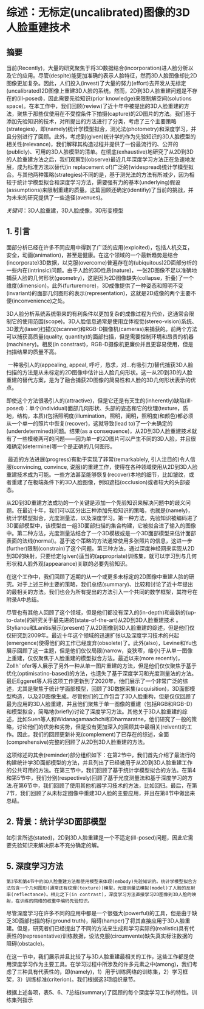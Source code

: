 # 综述：无标定(uncalibrated)图像的3D人脸重建技术

## 摘要

当前(Recently)，大量的研究聚焦于将3D数据结合(incorporation)进人脸分析以及它的应用。尽管(despite)能更加准确的表示人脸特征，然而3D人脸图像却比2D图像更加复杂。因此，人们投入(invest)了大量的努力(effort)去开发从无标定(uncalibrated)2D图像上重建3D人脸的系统。然而，2D到3D人脸重建问题是不存在的(ill-posed)，因此需要先验知识(prior knowledge)来限制解空间(solutions space)。在本工作中，我们回顾(review)了近十年中被提出的3D人脸重建的方法，聚焦于那些仅使用在不受控条件下拍摄(capture)的2D图片的方法。我们基于添加先验知识的技术，对所提出的方法进行了分类，考虑了三个主要策略(strategies)，即(namely)统计学模型拟合，测光法(photometry)和深度学习，并且分别进行了回顾。此外，考虑到(given)统计学的作为先验知识的3D人脸模型的相关性(relevance)，我们解释其构造过程并提供了一份最流行的、公开的(publicly)、可用的3D人脸模型的清单。在彻底(exhaustive)地研究了从2D到3D的人脸重建方法之后，我们观察到(observe)最近几年深度学习方法正在急速地发展，成为标准方法以替代(in replacement of)广泛的(widespread)统计学模型拟合。与其他两种策略(strategies)不同的是，基于测光法的方法有所减少，因为相较于统计学模型拟合和深度学习方法，需要强有力的基本(underlying)假设(assumptions)来限制重建的质量。这篇回顾还确定(identifiy)了当前的挑战，并为未来的研究提供了一些途径(avenues)。

*关键词*：3D人脸重建，3D人脸成像，3D形变模型



## 1. 引言

​	面部分析已经在许多不同应用中得到了广泛的应用(exploited)，包括人机交互，安全，动画(animation)，甚至是健康。在这个领域的一个最新趋势是结合(incorporate)3D数据，以克服(overcome)普遍存在的(ubiquitous)2D面部分析的一些内在(intrinsic)问题。由于人脸的3D性质(nature)，一张2D图像不足以准确地捕获人脸的几何形状(geometry)，这是因为2D图像缺失(collapse，折叠)了一个维度(dimension)。此外(furturemore)，3D成像提供了一种姿态和照明不变(invariant)的面部几何图形的表示(representation)，这就是2D成像的两个主要不便(inconvenience)之处。

​	3D人脸分析系统系统带来的有利条件以更加复杂的成像过程为代价，这通常会限制它的使用范围(scope)。3D人脸信息通常是使用立体视觉(stereo-vision)系统、3D激光(laser)扫描仪(scanner)和RGB-D摄像机(cameras)来捕获的。前两个方法可以捕获高质量(quality, quantity)的面部扫描，但是需要控制环境和昂贵的机器(machinery)。相反(in constrast)，RGB-D摄像机更廉价并且更容易使用，但是扫描结果的质量不高。

​	一种吸引人的(appealing, appeal, 呼吁，恳求，对...有吸引力)替代捕获3D人脸扫描的方法是从未标定的2D图像中估计出人脸几何形状。这一从2D到3D的人脸重建的替代方案，是为了融合捕获2D图像的简易性和人脸的3D几何形状表示的优点。

​	即使这个方法很吸引人的(attractive)，但是它还是有天生的(inherently)缺陷(ill-posed)：单个(individual)面部几何形状、头部的姿态和它的纹理(texture，质地，结构，本质)(包括照明度(illumination，照明，阐明，照明度)和颜色)都必须从一个单一的照片中恢复(recover)，这就导致(lead to)了一个未确定的(underdetermined)问题。结果(as a consequence)，从2D到3D人脸重建技术就有了一些模棱两可的问题——因为单一的2D图片可以产生不同的3D人脸，并且很难确定(determine)哪一个是正确的几何图形。

​	最近的方法进展(progress)有助于实现了非常(remarkablely, 引人注目的)令人信服(convincing, convince, 说服)的重建工作，使得在各种领域使用从2D到3D人脸重建技术成为可能。一些方法甚至能够恢复(recover)本地的细节，比如皱纹，或者重建了在极端条件下的3D人脸图像，例如遮挡(occlusion)或者较大的头部姿态。

​	从2D到3D重建方法成功的一个关键是添加一个先验知识来解决问题中的歧义问题。在最近十年，我们可以区分出三种添加先验知识的策略，也就是(namely)，统计学模型拟合，光度测量法，以及深度学习。第一种方法，先验知识被编码进了3D面部模型中，该模型由一组3D面部扫描的集合构建，它被拟合进了输入的图像中。第二种方法，光度测量法结合了一个3D模板或是一个3D面部模型来估计面部表面的法线(normal)。基于这个策略的方法通常使用多张照片的信息，这进一步(further)限制(constrain)了这个问题。第三种方法，通过深度神经网来实现从2D到3D的映射，只要给定(given)适当的(appropriate)训练集，就可以学习到与几何形状和人脸外观(appearance)关联的必要先验知识。

​	在这个工作中，我们回顾了近期的从一个或更多未标定的2D图像中重建人脸的研究。对于上述三种主要的策略，我们总结(summary)、比较和讨论了近十年提出的最相关的方法。我们也会为所有提出的方法引入一个共同的数学框架，其符号在附录A中总结。

​	尽管也有其他人回顾了这个领域，但是他们都没有深入的(in-depth)和最新的(up-to-date)的研究关于最先进的(state-of-the-art)从2D到3D人脸重建技术 。Stylianou和Lanitis展示(present)了从2D图像到3D人脸重建的综述，但是他们仅仅研究到2009年。最近十年这个领域的迅速扩张以及深度学习技术的兴起(emergence)使得他们的工作已经废弃(obsolete)了。此外(also)，Levine和Yu也展示回顾了这一主题，但是他们仅仅局限(narrow，变狭窄，缩小)于从单一图像上重建，仅仅聚焦于人脸重建的模型拟合方法。最近以来(more recently)，Zollh¨ofer等人展示了另外一种从单一图片重建的方法，但是他们仅仅聚焦于基于优化(optimisatino-based)的方法，也遗失了基于深度学习和光度测量法的方法。最后Eggeret等人将这项工作更新到了2020年，他们展示了一个非常广泛的综述，尤其是聚焦于统计学面部模型，回顾了3D数据采集(acquisition)，3D面部模型构造，以及2D图像生成。尽管他们的工作包含了3D人脸重构，但是仅仅回顾了最为应用的3D人脸重建，并且他们聚焦于单一图像的重建（包括RGB和RGB-D）和模型拟合，简略地(briefly)讨论了深度学习方法。其他关于3D人脸重建的综述，比如Suen等人和Widanagamaachchi和Dharmaratne，他们研究了一般的策略，讨论他们的优势和劣势，但是没有更加深入的回顾其中最相关(relvent)的工作。因此，我们的回顾更新补充(complement)了已存在的综述，全面(comprehensive)完整的回顾了从2D到3D人脸重建的方法。

​	这项综述的其余(reminder)部分组织如下：在第2节中，我们首先介绍了最流行的构建统计学3D面部模型的方法，并且列出了已经被用于从2D到3D人脸重建工作的公共可用的方法。在第三节中，我们回顾了基于统计学模型拟合的方法。在第4和第5节中，我们分别(respectively)回顾了基于光度测量法和基于深度学习的方法.在第6节中，我们回顾了使用其他机器学习技术的方法，比如回归。最后，在第7节，我们回顾了从未标定图像中重建3D人脸的主要应用，并且在第8节中做出来总结。

## 2. 背景：统计学3D面部模型

​	如引言所述(stated)，2D到3D人脸重建是一个不适定(ill-posed)问题，因此它需要先验知识来解决原本不充分确定的解。

## 5. 深度学习方法

 	第3节和第4节中的3D人脸重建方法都使用模型来体现(embody)先验知识的。统计学模型拟合方法包含一个几何图形(通常还有纹理(texture))模型，光度测量法模拟(model)了人脸的反射率(reflectance)。相比之下(in contrast)，深度学习方法直接学习2D图像到3D人脸的映射，在训练的网络的权重中编码先验知识。

​	尽管深度学习在许多不同的应用中都是一个很强大(powerful)的工具，但是由于缺乏3D面部扫描的标(ground truth)，阻碍(hamper)了将其直接应用于3D人脸重建。但是，研究者们已经提出了不同的方法来生成和学习实际的(realistic)具有代表性的(representative)训练数据，设法克服(circumvente)缺失真实标注数据的阻碍(obstacle)。

​	在这一节中，我们展示并且比较了与3D人脸重建最相关的工作，这些工作都是使用深度学习作为主要工具。在学习过程中所涉及的许多元素之中(among)，我们考虑了三种具有代表性的，即(namely)，1）用于训练网络的训练集，2）学习框架，3）训练标准(criterion)。我们根据这3项组织章节。

​	根据上述各项，表5、6、7总结(summary)了回顾的每个深度学习工作的特性。训练集列指示
